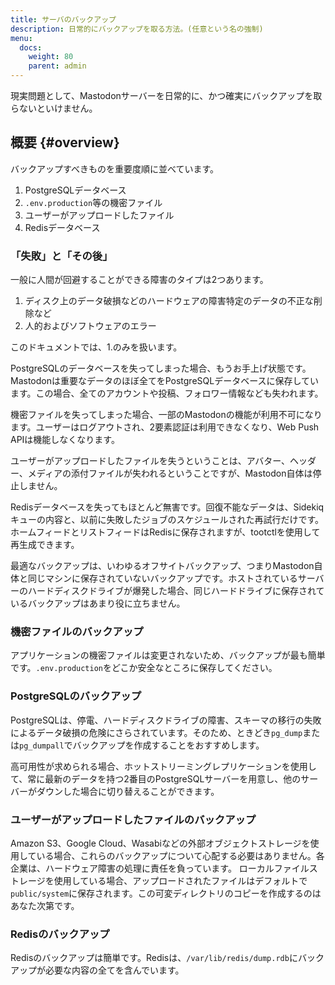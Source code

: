 ```yaml
---
title: サーバのバックアップ
description: 日常的にバックアップを取る方法。(任意という名の強制)
menu:
  docs:
    weight: 80
    parent: admin
---
```


現実問題として、Mastodonサーバーを日常的に、かつ確実にバックアップを取らないといけません。

## 概要 {#overview}

バックアップすべきものを重要度順に並べています。

1. PostgreSQLデータベース
2. `.env.production`等の機密ファイル
3. ユーザーがアップロードしたファイル
4. Redisデータベース

### 「失敗」と「その後」

一般に人間が回避することができる障害のタイプは2つあります。

1. ディスク上のデータ破損などのハードウェアの障害特定のデータの不正な削除など
1. 人的およびソフトウェアのエラー

このドキュメントでは、1.のみを扱います。

PostgreSQLのデータベースを失ってしまった場合、もうお手上げ状態です。Mastodonは重要なデータのほぼ全てをPostgreSQLデータベースに保存しています。この場合、全てのアカウントや投稿、フォロワー情報なども失われます。

機密ファイルを失ってしまった場合、一部のMastodonの機能が利用不可になります。ユーザーはログアウトされ、2要素認証は利用できなくなり、Web Push APIは機能しなくなります。

ユーザーがアップロードしたファイルを失うということは、アバター、ヘッダー、メディアの添付ファイルが失われるということですが、Mastodon自体は停止しません。

Redisデータベースを失ってもほとんど無害です。回復不能なデータは、Sidekiqキューの内容と、以前に失敗したジョブのスケジュールされた再試行だけです。ホームフィードとリストフィードはRedisに保存されますが、tootctlを使用して再生成できます。

最適なバックアップは、いわゆるオフサイトバックアップ、つまりMastodon自体と同じマシンに保存されていないバックアップです。ホストされているサーバーのハードディスクドライブが爆発した場合、同じハードドライブに保存されているバックアップはあまり役に立ちません。

### 機密ファイルのバックアップ

アプリケーションの機密ファイルは変更されないため、バックアップが最も簡単です。`.env.production`をどこか安全なところに保存してください。

### PostgreSQLのバックアップ

PostgreSQLは、停電、ハードディスクドライブの障害、スキーマの移行の失敗によるデータ破損の危険にさらされています。そのため、ときどき`pg_dump`または`pg_dumpall`でバックアップを作成することをおすすめします。

高可用性が求められる場合、ホットストリーミングレプリケーションを使用して、常に最新のデータを持つ2番目のPostgreSQLサーバーを用意し、他のサーバーがダウンした場合に切り替えることができます。

### ユーザーがアップロードしたファイルのバックアップ

Amazon S3、Google Cloud、Wasabiなどの外部オブジェクトストレージを使用している場合、これらのバックアップについて心配する必要はありません。各企業は、ハードウェア障害の処理に責任を負っています。
ローカルファイルストレージを使用している場合、アップロードされたファイルはデフォルトで`public/system`に保存されます。この可変ディレクトリのコピーを作成するのはあなた次第です。

### Redisのバックアップ

Redisのバックアップは簡単です。Redisは、`/var/lib/redis/dump.rdb`にバックアップが必要な内容の全てを含んでいます。
